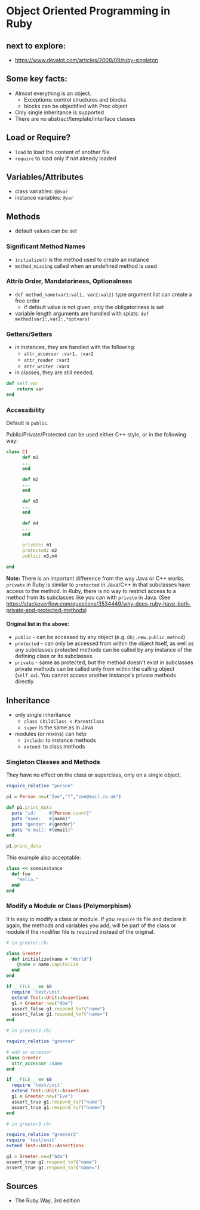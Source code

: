 # Object Oriented Programming in Ruby

## next to explore:

* https://www.devalot.com/articles/2008/09/ruby-singleton

## Some key facts:

* Almost everything is an object.
  * Exceptions: control structures and blocks
  * blocks can be objectified with Proc object
* Only single inheritance is supported
* There are no abstract/template/interface classes

## Load or Require?

* `load` to load the content of another file
* `require` to load only if not already loaded

## Variables/Attributes

* class variables: `@@var`
* instance variables: `@var`

## Methods

* default values can be set

### Significant Method Names

* `initialize()` is the method used to create an instance
* `method_missing` called when an undefined method is used

### Attrib Order, Mandatoriness, Optionalness

* `def method_name(var1:val1, var2:val2)` type argument list can create a free order
  * if default value is not given, only the obligatoriness is set
* variable length arguments are handled with splats: `def method(var1:,var2:,*optvars)`

### Getters/Setters

* in instances, they are handled with the following:
  * `attr_accessor :var1, :var2`
  * `attr_reader :var3`
  * `attr_writer :var4`
* in classes, they are still needed.
```ruby
def self.var
    return var
end
```

### Accessibility

Default is `public`.

Public/Private/Protected can be used either C++ style, or in the following way:

```ruby
class C1
      def m1
      ...
      end

      def m2
      ...
      end

      def m3
      ...
      end

      def m4
      ...
      end

      private: m1
      protected: m2
      public: m3,m4

end
```
**Note:** There is an important difference from the way Java or C++ works. `private` in Ruby is similar to `protected` in Java/C++ in that subclasses have access to the method. In Ruby, there is no way to restrict access to a method from its subclasses like you can with `private` in Java. (See https://stackoverflow.com/questions/3534449/why-does-ruby-have-both-private-and-protected-methods)

#### Original list in the above:

* `public` - can be accessed by any object (e.g. `Obj.new.public_method`)
* `protected` - can only be accessed from within the object itself, as well as any subclasses
  protected methods can be called by any instance of the defining class or its subclasses.
* `private` - same as protected, but the method doesn't exist in subclasses
  private methods can be called only from within the calling object (`self.xx`). You cannot access another instance's private methods directly.

## Inheritance

* only single inheritance
  * `class ChildClass < ParentClass`
  * `super` is the same as in Java
* modules (or mixins) can help
  * `include`: to instance methods
  * `extend`: to class methods

### Singleton Classes and Methods

They have no effect on the class or superclass, only on a single object.

```ruby
require_relative "person"

p1 = Person.new("Zoe","f","zoe@mail.co.uk")

def p1.print_data
  puts "id:     #{Person.count}"
  puts "name:   #{name}"
  puts "gender: #{gender}"
  puts "e-mail: #{email}"
end

p1.print_data
```

This example also acceptable:

```ruby
class << someinstance
  def foo
    "Hello."
  end
end
```
### Modify a Module or Class (Polymorphism)

It is easy to modify a class or module. If you `require` its file and declare it again, the methods and variables you add, will be part of the class or module if the modifier file is `require`d instead of the original.

```ruby
# in greeter.rb:

class Greeter
  def initialize(name = "World")
    @name = name.capitalize
  end
end

if __FILE__ == $0
  require 'test/unit'
  extend Test::Unit::Assertions
  g1 = Greeter.new("Abe")
  assert_false g1.respond_to?("name")
  assert_false g1.respond_to?("name=")
end

# in greeter2.rb:

require_relative "greeter"

# add an accessor
class Greeter
  attr_accessor :name
end

if __FILE__ == $0
  require 'test/unit'
  extend Test::Unit::Assertions
  g1 = Greeter.new("Eve")
  assert_true g1.respond_to?("name")
  assert_true g1.respond_to?("name=")
end

# in greeter3.rb:

require_relative "greeter2"
require 'test/unit'
extend Test::Unit::Assertions

g1 = Greeter.new("Ada")
assert_true g1.respond_to?("name")
assert_true g1.respond_to?("name=")
```

## Sources

* The Ruby Way, 3rd edition
